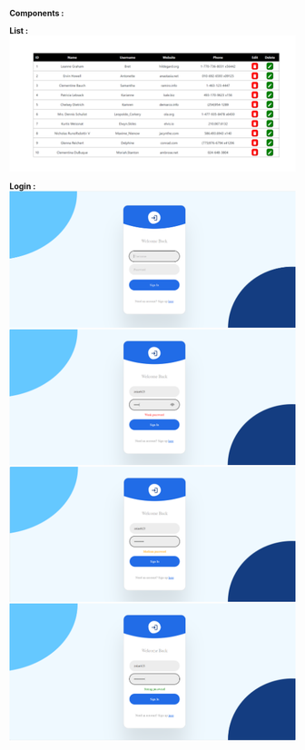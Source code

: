 **Components :**

**List :**
![List](/images/list.png)

**Login :**
![List](/images/login.png)
![Weak pwd](/images/weak.png)
![Medium pwd](/images/medium.png)
![Strong pwd](/images/strong.png)
